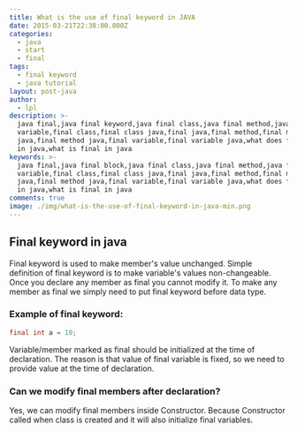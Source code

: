 ```yaml
---
title: What is the use of final keyword in JAVA
date: 2015-03-21T22:38:00.000Z
categories:
  - java
  - start
  - final
tags:
  - final keyword
  - java tutorial
layout: post-java
author:
  - lpl
description: >-
  java final,java final keyword,java final class,java final method,java final
  variable,final class,final class java,final java,final method,final method in
  java,final method java,final variable,final variable java,what does final mean
  in java,what is final in java
keywords: >-
  java final,java final block,java final class,java final method,java final
  variable,final class,final class java,final java,final method,final method in
  java,final method java,final variable,final variable java,what does final mean
  in java,what is final in java
comments: true
image: ./img/what-is-the-use-of-final-keyword-in-java-min.png
---
```


## Final keyword in java

Final keyword is used to make member's value unchanged. Simple definition of final keyword is to make variable's values non-changeable. Once you declare any member as final you cannot modify it.
To make any member as final we simply need to put final keyword before data type.

### Example of final keyword:

```java
final int a = 10;
```

Variable/member marked as final should be initialized at the time of declaration. The reason is that value of final variable is fixed, so we need to provide value at the time of declaration.

### Can we modify final members after declaration?

Yes, we can modify final members inside Constructor. Because Constructor called when class is created and it will also initialize final variables.

